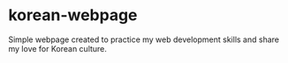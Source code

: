 # korean-webpage
 Simple webpage created to practice my web development skills and share my love for Korean culture.
